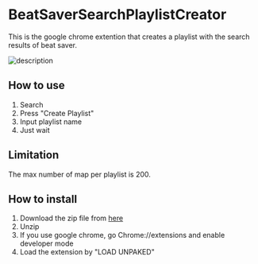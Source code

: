 # BeatSaverSearchPlaylistCreator
This is the google chrome extention that creates a playlist with the search results of beat saver.

![description](https://user-images.githubusercontent.com/86054813/189758107-60e05119-9d61-4807-9aef-6f8898aa34c0.png)

## How to use
1. Search
2. Press "Create Playlist"
3. Input playlist name
4. Just wait

## Limitation
The max number of map per playlist is 200.

## How to install
1. Download the zip file from [here](https://github.com/rakkyo150/BeatSaverSearchPlaylistCreator/archive/refs/heads/master.zip)
2. Unzip
3. If you use google chrome, go Chrome://extensions and enable developer mode
4. Load the extension by "LOAD UNPAKED"
